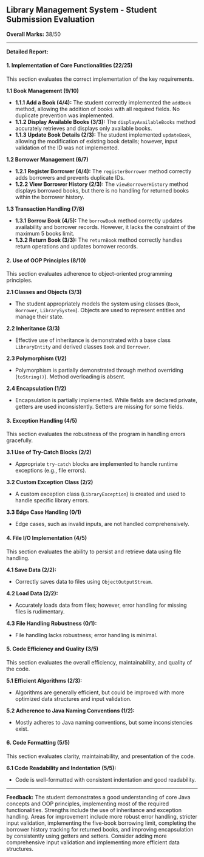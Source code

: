 ## Library Management System - Student Submission Evaluation

**Overall Marks:** 38/50

---

**Detailed Report:**

#### **1. Implementation of Core Functionalities (22/25)**
This section evaluates the correct implementation of the key requirements.

**1.1 Book Management (9/10)**
* **1.1.1 Add a Book (4/4):** The student correctly implemented the `addBook` method, allowing the addition of books with all required fields.  No duplicate prevention was implemented.
* **1.1.2 Display Available Books (3/3):** The `displayAvailableBooks` method accurately retrieves and displays only available books.
* **1.1.3 Update Book Details (2/3):** The student implemented `updateBook`, allowing the modification of existing book details; however, input validation of the ID was not implemented.

**1.2 Borrower Management (6/7)**
* **1.2.1 Register Borrower (4/4):** The `registerBorrower` method correctly adds borrowers and prevents duplicate IDs.
* **1.2.2 View Borrower History (2/3):** The `viewBorrowerHistory` method displays borrowed books, but there is no handling for returned books within the borrower history.

**1.3 Transaction Handling (7/8)**
* **1.3.1 Borrow Book (4/5):** The `borrowBook` method correctly updates availability and borrower records.  However, it lacks the constraint of the maximum 5 books limit.
* **1.3.2 Return Book (3/3):** The `returnBook` method correctly handles return operations and updates borrower records.


#### **2. Use of OOP Principles (8/10)**
This section evaluates adherence to object-oriented programming principles.

**2.1 Classes and Objects (3/3)**
* The student appropriately models the system using classes (`Book`, `Borrower`, `LibrarySystem`). Objects are used to represent entities and manage their state.

**2.2 Inheritance (3/3)**
* Effective use of inheritance is demonstrated with a base class `LibraryEntity` and derived classes `Book` and `Borrower`.

**2.3 Polymorphism (1/2)**
* Polymorphism is partially demonstrated through method overriding (`toString()`). Method overloading is absent.

**2.4 Encapsulation (1/2)**
* Encapsulation is partially implemented.  While fields are declared private, getters are used inconsistently. Setters are missing for some fields.


#### **3. Exception Handling (4/5)**
This section evaluates the robustness of the program in handling errors gracefully.

**3.1 Use of Try-Catch Blocks (2/2)**
* Appropriate `try-catch` blocks are implemented to handle runtime exceptions (e.g., file errors).

**3.2 Custom Exception Class (2/2)**
* A custom exception class (`LibraryException`) is created and used to handle specific library errors.

**3.3 Edge Case Handling (0/1)**
* Edge cases, such as invalid inputs, are not handled comprehensively.


#### **4. File I/O Implementation (4/5)**
This section evaluates the ability to persist and retrieve data using file handling.

**4.1 Save Data (2/2):**
* Correctly saves data to files using `ObjectOutputStream`.

**4.2 Load Data (2/2):**
* Accurately loads data from files; however, error handling for missing files is rudimentary.

**4.3 File Handling Robustness (0/1):**
* File handling lacks robustness; error handling is minimal.


#### **5. Code Efficiency and Quality (3/5)**
This section evaluates the overall efficiency, maintainability, and quality of the code.

**5.1 Efficient Algorithms (2/3):**
* Algorithms are generally efficient, but could be improved with more optimized data structures and input validation.

**5.2 Adherence to Java Naming Conventions (1/2):**
* Mostly adheres to Java naming conventions, but some inconsistencies exist.


#### **6. Code Formatting (5/5)**
This section evaluates clarity, maintainability, and presentation of the code.

**6.1 Code Readability and Indentation (5/5):**
* Code is well-formatted with consistent indentation and good readability.

---

**Feedback:**
The student demonstrates a good understanding of core Java concepts and OOP principles, implementing most of the required functionalities.  Strengths include the use of inheritance and exception handling.  Areas for improvement include more robust error handling, stricter input validation, implementing the five-book borrowing limit, completing the borrower history tracking for returned books, and improving encapsulation by consistently using getters and setters.  Consider adding more comprehensive input validation and implementing more efficient data structures.
